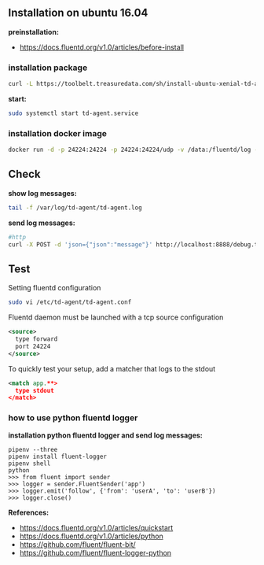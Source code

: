 ## Installation on ubuntu 16.04

**preinstallation:**

* https://docs.fluentd.org/v1.0/articles/before-install

### installation package

```sh
curl -L https://toolbelt.treasuredata.com/sh/install-ubuntu-xenial-td-agent3.sh | sh
```

**start:**

```sh
sudo systemctl start td-agent.service
```

### installation docker image

```sh
docker run -d -p 24224:24224 -p 24224:24224/udp -v /data:/fluentd/log --name fluentd fluent/fluentd
```

## Check

**show log messages:**

```sh
tail -f /var/log/td-agent/td-agent.log
```

**send log messages:**

```sh
#http
curl -X POST -d 'json={"json":"message"}' http://localhost:8888/debug.test
```

## Test

Setting fluentd configuration

```sh
sudo vi /etc/td-agent/td-agent.conf
```

Fluentd daemon must be launched with a tcp source configuration

```xml
<source>
  type forward
  port 24224
</source>
```

To quickly test your setup, add a matcher that logs to the stdout

```xml
<match app.**>
  type stdout
</match>
```

### how to use python fluentd logger 

**installation python fluentd logger and send log messages:**

```
pipenv --three
pipenv install fluent-logger
pipenv shell
python
>>> from fluent import sender
>>> logger = sender.FluentSender('app')
>>> logger.emit('follow', {'from': 'userA', 'to': 'userB'})
>>> logger.close()
```

**References:**

* https://docs.fluentd.org/v1.0/articles/quickstart
* https://docs.fluentd.org/v1.0/articles/python
* https://github.com/fluent/fluent-bit/
* https://github.com/fluent/fluent-logger-python
